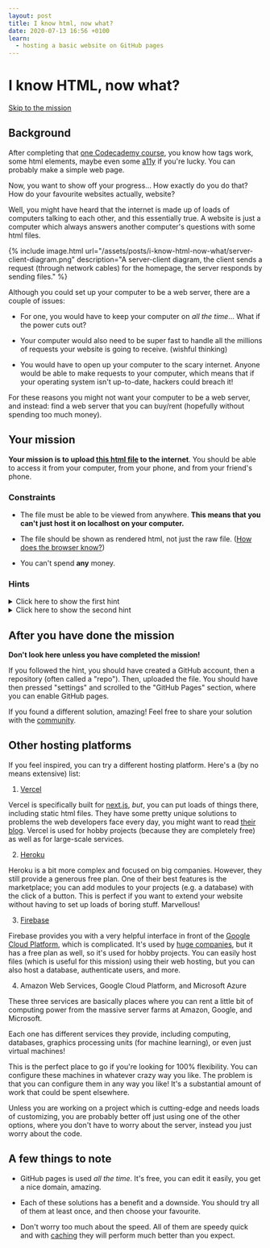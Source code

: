 ```yaml
---
layout: post
title: I know html, now what?
date: 2020-07-13 16:56 +0100
learn:
  - hosting a basic website on GitHub pages
---
```


# I know HTML, now what?

[Skip to the mission](#the-mission)

## Background

After completing that [one Codecademy
course](https://www.codecademy.com/learn/learn-html), you know how tags work,
some html elements, maybe even some [a11y](https://a11yproject.com/) if you're
lucky. You can probably make a simple web page.

Now, you want to show off your progress... How exactly do you do that? How do
your favourite websites actually, website?

Well, you might have heard that the internet is made up of loads of computers
talking to each other, and this essentially true. A website is just a computer
which always answers another computer's questions with some html files.

{% include image.html
url="/assets/posts/i-know-html-now-what/server-client-diagram.png"
description="A server-client diagram, the client sends a request (through
network cables) for the homepage, the server responds by sending files." %}

Although you could set up your computer to be a web server, there are a couple of
issues:

  * For one, you would have to keep your computer on *all the time*... What if the power cuts out?

  * Your computer would also need to be super fast to handle all the millions of requests your website is going to receive. (wishful thinking)

  * You would have to open up your computer to the scary internet. Anyone would
  be able to make requests to your computer, which means that if your operating system isn't up-to-date, hackers could breach it!

For these reasons you might not want your computer to be a web server, and
instead: find a web server that you can buy/rent (hopefully without spending too
much money).

<section id="mission">

## Your mission

**Your mission is to upload <a
href="/assets/posts/i-know-html-now-what/index.html" title="Click to download
the file you should upload to the internet" download>this html file</a> to the
internet**.  You should be able to access it from your computer, from your
phone, and from your friend's phone.

### Constraints

  - The file must be able to be viewed from anywhere. **This means that you can't
  just host it on localhost on your computer.**

  - The file should be shown as rendered html, not just the raw file. ([How does the browser know?](https://stackoverflow.com/questions/3828352/what-is-a-mime-type#:~:text=A%20MIME%20type%20is%20a,extensions%20do%20on%20Microsoft%20Windows.))

  - You can't spend **any** money.

### Hints

<details>
  <summary>Click here to show the first hint</summary>

  Try googling "How to host a website for free on GitHub"
</details>

<details>
  <summary>Click here to show the second hint</summary>

  You could use [Github pages](https://pages.github.com/).
</details>

</section>

## After you have done the mission

**Don't look here unless you have completed the mission!**

If you followed the hint, you should have created a GitHub account, then a
repository (often called a "repo"). Then, uploaded the file. You should have
then pressed "settings" and scrolled to the "GitHub Pages" section, where you
can enable GitHub pages.

If you found a different solution, amazing! Feel free to share your solution
with the [community](/community).

## Other hosting platforms

If you feel inspired, you can try a different hosting platform. Here's a
(by no means extensive) list:

  1. [Vercel](https://vercel.com/about)

Vercel is specifically built for [next.js](https://nextjs.org/), _but_, you can
put loads of things there, including static html files. They have some pretty
unique solutions to problems the web developers face every day, you might want
to read [their blog](https://vercel.com/blog). Vercel is used for hobby projects
(because they are completely free) as well as for large-scale services.

  2. [Heroku](https://www.heroku.com/about)

Heroku is a bit more complex and focused on big companies. However, they
still provide a generous free plan. One of their best features is the
marketplace; you can add modules to your projects (e.g. a database) with the
click of a button. This is perfect if you want to extend your website without
having to set up loads of boring stuff. Marvellous!

  3. [Firebase](https://www.heroku.com/about)

Firebase provides you with a very helpful interface in front of the [Google
Cloud Platform](), which is complicated. It's used by [huge
companies](https://firebase.google.com/#trusted-by-the-largest-apps-and-games),
but it has a free plan as well, so it's used for hobby projects. You can easily
host files (which is useful for this mission) using their web hosting, but you
can also host a database, authenticate users, and more.

  4. Amazon Web Services, Google Cloud Platform, and Microsoft Azure

These three services are basically places where you can rent a little bit of
computing power from the massive server farms at Amazon, Google, and Microsoft.

Each one has different services they provide, including computing,
databases, graphics processing units (for machine learning), or even just
virtual machines!

This is the perfect place to go if you're looking for 100% flexibility. You can
configure these machines in whatever crazy way you like. The problem is that you
can configure them in any way you like! It's a substantial amount of work that
could be spent elsewhere.

Unless you are working on a project which is cutting-edge and needs loads of
customizing, you are probably better off just using one of the other options,
where you don't have to worry about the server, instead you just worry about the
code.

## A few things to note

  * GitHub pages is used _all the time_. It's free, you can edit it easily, you
  get a nice domain, amazing.

  * Each of these solutions has a benefit and a downside. You should try all of
  them at least once, and then choose your favourite.

  * Don't worry too much about the speed. All of them are speedy quick and with
  [caching](https://www.cloudflare.com/learning/cdn/what-is-caching/) they will
  perform much better than you expect.

